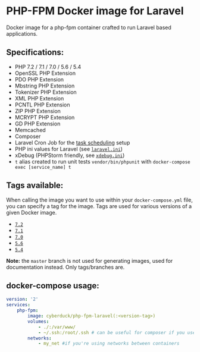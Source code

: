 # PHP-FPM Docker image for Laravel

Docker image for a php-fpm container crafted to run Laravel based applications.

## Specifications:

* PHP 7.2 / 7.1 / 7.0 / 5.6 / 5.4
* OpenSSL PHP Extension
* PDO PHP Extension
* Mbstring PHP Extension
* Tokenizer PHP Extension
* XML PHP Extension
* PCNTL PHP Extension
* ZIP PHP Extension
* MCRYPT PHP Extension
* GD PHP Extension
* Memcached
* Composer
* Laravel Cron Job for the [task scheduling](https://laravel.com/docs/5.4/scheduling#introduction) setup
* PHP ini values for Laravel (see [`laravel.ini`](https://github.com/Cyber-Duck/php-fpm-laravel/blob/master/laravel.ini))
* xDebug (PHPStorm friendly, see [`xdebug.ini`](https://github.com/Cyber-Duck/php-fpm-laravel/blob/master/xdebug.ini))
* `t` alias created to run unit tests `vendor/bin/phpunit` with `docker-compose exec [service_name] t`

## Tags available:

When calling the image you want to use within your `docker-compose.yml` file,
you can specify a tag for the image. Tags are used for various versions of a
given Docker image.

* [`7.2`](https://github.com/Cyber-Duck/php-fpm-laravel/tree/7.2)
* [`7.1`](https://github.com/Cyber-Duck/php-fpm-laravel/tree/7.1)
* [`7.0`](https://github.com/Cyber-Duck/php-fpm-laravel/tree/7.0)
* [`5.6`](https://github.com/Cyber-Duck/php-fpm-laravel/tree/5.6)
* [`5.4`](https://github.com/Cyber-Duck/php-fpm-laravel/tree/5.4)

**Note:** the `master` branch is not used for generating images, used for documentation instead. Only tags/branches are. 

## docker-compose usage:

```yml
version: '2'
services:
    php-fpm:
        image: cyberduck/php-fpm-laravel(:<version-tag>)
        volumes:
            - ./:/var/www/
            - ~/.ssh:/root/.ssh # can be useful for composer if you use private CVS
        networks:
            - my_net #if you're using networks between containers
```
